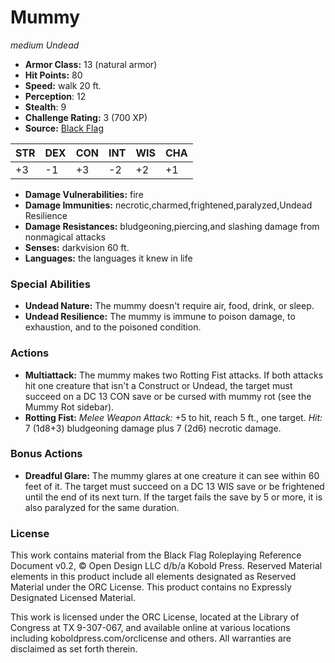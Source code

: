 # Mummy

*medium* *Undead*

- **Armor Class:** 13 (natural armor)
- **Hit Points:** 80 
- **Speed:** walk 20 ft.
- **Perception**: 12
- **Stealth**: 9
- **Challenge Rating:** 3 (700 XP)
- **Source:** [Black Flag](https://koboldpress.com/kpstore/product/tovrpg-pg-mv/)

| STR | DEX | CON | INT | WIS | CHA |
| --- | --- | --- | --- | --- | --- |
| +3 | -1 | +3 | -2 | +2 | +1 |

- **Damage Vulnerabilities:** fire
- **Damage Immunities:** necrotic,charmed,frightened,paralyzed,Undead Resilience
- **Damage Resistances:** bludgeoning,piercing,and slashing damage from nonmagical attacks
- **Senses:** darkvision 60 ft.
- **Languages:** the languages it knew in life

### Special Abilities

- **Undead Nature:** The mummy doesn't require air, food, drink, or sleep.
- **Undead Resilience:** The mummy is immune to poison damage, to exhaustion, and to the poisoned condition.

### Actions

- **Multiattack:** The mummy makes two Rotting Fist attacks. If both attacks hit one creature that isn't a Construct or Undead, the target must succeed on a DC 13 CON save or be cursed with mummy rot (see the Mummy Rot sidebar).
- **Rotting Fist:** _Melee Weapon Attack:_ +5 to hit, reach 5 ft., one target. _Hit:_ 7 (1d8+3) bludgeoning damage plus 7 (2d6) necrotic damage.

### Bonus Actions

- **Dreadful Glare:** The mummy glares at one creature it can see within 60 feet of it. The target must succeed on a DC 13 WIS save or be frightened until the end of its next turn. If the target fails the save by 5 or more, it is also paralyzed for the same duration.


### License

This work contains material from the Black Flag Roleplaying Reference Document v0.2, © Open Design LLC d/b/a Kobold Press. Reserved Material elements in this product include all elements designated as Reserved Material under the ORC License. This product contains no Expressly Designated Licensed Material.

This work is licensed under the ORC License, located at the Library of Congress at TX 9-307-067, and available online at various locations including koboldpress.com/orclicense and others. All warranties are disclaimed as set forth therein.
